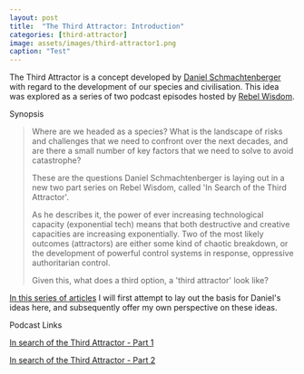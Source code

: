 ```yaml
---
layout: post
title:  "The Third Attractor: Introduction"
categories: [third-attractor]
image: assets/images/third-attractor1.png
caption: "Test"
---
```


The Third Attractor is a concept developed by <a href="https://civilizationemerging.com/" target="_blank">Daniel Schmachtenberger</a> with regard to the development of our species and civilisation. This idea was explored as a series of two podcast episodes hosted by <a href="https://rebelwisdom.co.uk/" target="_blank">Rebel Wisdom</a>.

Synopsis

>Where are we headed as a species? What is the landscape of risks and challenges that we need to confront over the next decades, and are there a small number of key factors that we need to solve to avoid catastrophe? 
>
>These are the questions Daniel Schmachtenberger is laying out in a new two part series on Rebel Wisdom, called 'In Search of the Third Attractor'. 
>
>As he describes it, the power of ever increasing technological capacity (exponential tech) means that both destructive and creative capacities are increasing exponentially. Two of the most likely outcomes (attractors) are either some kind of chaotic breakdown, or the development of powerful control systems in response, oppressive authoritarian control. 
>
>Given this, what does a third option, a 'third attractor' look like?

<a href="https://blog.livingdatalab.com/categories#third-attractor" target="_blank">In this series of articles</a> I will first attempt to lay out the basis for Daniel's ideas here, and subsequently offer my own perspective on these ideas.

Podcast Links

<a href="https://www.youtube.com/watch?v=8XCXvzQdcug" target="_blank">In search of the Third Attractor - Part 1</a>

<a href="https://www.youtube.com/watch?v=ZCOfUYrZJMQ" target="_blank">In search of the Third Attractor - Part 2</a>
